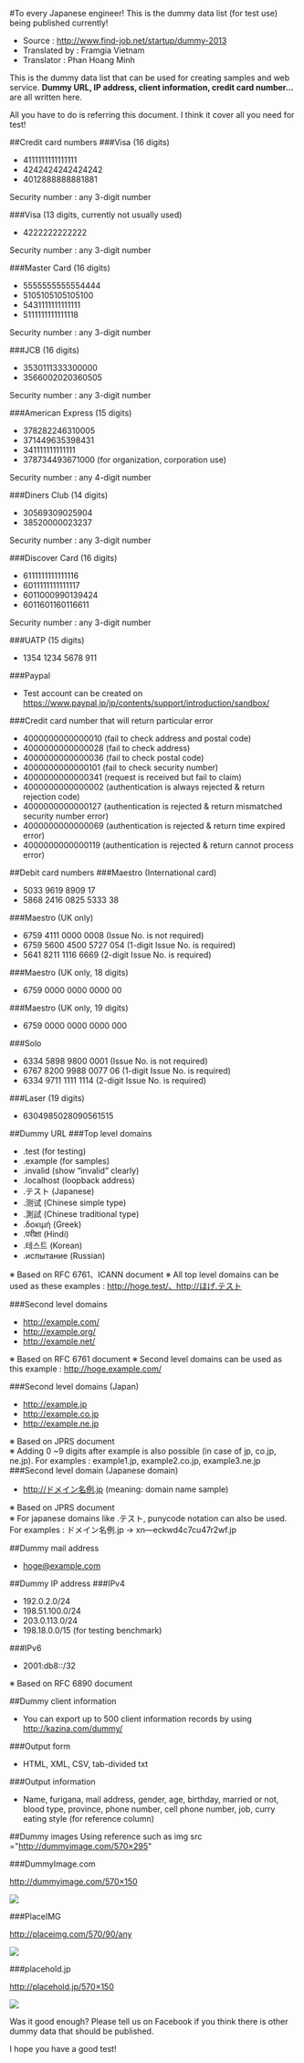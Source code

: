 #To every Japanese engineer!  This is the dummy data list (for test use) being published currently!

 * Source : http://www.find-job.net/startup/dummy-2013
 * Translated by : Framgia Vietnam
 * Translator : Phan Hoang Minh


This is the dummy data list that can be used for creating samples and web service. **Dummy URL, IP address, client information, credit card number...**  are all written here. 

All you have to do is referring this document. I think it cover all you need for test!


##Credit card numbers
###Visa (16 digits)
* 4111111111111111   
* 4242424242424242   
* 4012888888881881   

Security number : any 3-digit number

###Visa (13 digits, currently not usually used)
* 4222222222222 

Security number : any 3-digit number

###Master Card (16 digits)
* 5555555555554444 
* 5105105105105100 
* 5431111111111111 
* 5111111111111118 

Security number : any 3-digit number

###JCB (16 digits)
* 3530111333300000 
* 3566002020360505 

Security number : any 3-digit number

###American Express (15 digits)
* 378282246310005 
* 371449635398431 
* 341111111111111 
* 378734493671000 (for organization, corporation use) 

Security number : any 4-digit number

###Diners Club (14 digits)
* 30569309025904 
* 38520000023237 

Security number : any 3-digit number

###Discover Card (16 digits)
* 6111111111111116 
* 6011111111111117 
* 6011000990139424 
* 6011601160116611 

Security number : any 3-digit number

###UATP (15 digits)
* 1354 1234 5678 911 

###Paypal
* Test account can be created on https://www.paypal.jp/jp/contents/support/introduction/sandbox/ 

###Credit card number that will return particular error
* 4000000000000010 (fail to check address and postal code)
* 4000000000000028 (fail to check address) 
* 4000000000000036 (fail to check postal code) 
* 4000000000000101 (fail to check security number) 
* 4000000000000341 (request is received but fail to claim) 
* 4000000000000002 (authentication is always rejected & return rejection code) 
* 4000000000000127 (authentication is rejected & return mismatched security number error) 
* 4000000000000069 (authentication is rejected & return time expired error) 
* 4000000000000119 (authentication is rejected & return cannot process error)  

##Debit card numbers
###Maestro  (International card)
* 5033 9619 8909 17 
* 5868 2416 0825 5333 38 

###Maestro (UK only)
* 6759 4111 0000 0008 (Issue No. is not required)
* 6759 5600 4500 5727 054 (1-digit Issue No. is required)
* 5641 8211 1116 6669 (2-digit Issue No. is required)

###Maestro  (UK only, 18 digits)
* 6759 0000 0000 0000 00 

###Maestro (UK only, 19 digits)
* 6759 0000 0000 0000 000 

###Solo
* 6334 5898 9800 0001 (Issue No. is not required)
* 6767 8200 9988 0077 06 (1-digit Issue No. is required)
* 6334 9711 1111 1114 (2-digit Issue No. is required)

###Laser (19 digits)
* 6304985028090561515


##Dummy URL
###Top level domains
* .test (for testing) 
* .example (for samples) 
* .invalid  (show “invalid” clearly) 
* .localhost (loopback address) 
* .テスト (Japanese)
* .测试 (Chinese simple type) 
* .測試 (Chinese traditional type)
* .δοκιμή (Greek) 
* .परीक्षा (Hindi)
* .테스트 (Korean) 
* .испытание (Russian) 

※ Based on RFC 6761、ICANN document
※ All top level domains can be used as these examples : http://hoge.test/、http://ほげ.テスト

###Second level domains
* http://example.com/ 
* http://example.org/ 
* http://example.net/ 

※ Based on RFC 6761 document
※ Second level domains can be used as this example : http://hoge.example.com/

###Second level domains (Japan)
* http://example.jp 
* http://example.co.jp 
* http://example.ne.jp 

※ Based on JPRS document   
※ Adding 0 ~9 digits after example is also possible (in case of jp, co.jp, ne.jp). For examples : example1.jp, example2.co.jp, example3.ne.jp 
###Second level domain (Japanese domain)
* http://ドメイン名例.jp (meaning: domain name sample)      

※ Based on JPRS document  
※ For japanese domains like .テスト, punycode notation can also be used. For examples : ドメイン名例.jp → xn—eckwd4c7cu47r2wf.jp


##Dummy mail address
* hoge@example.com 


##Dummy IP address
###IPv4
* 192.0.2.0/24 
* 198.51.100.0/24 
* 203.0.113.0/24 
* 198.18.0.0/15 (for testing benchmark) 

###IPv6
* 2001:db8::/32 

※ Based on RFC 6890 document


##Dummy client information
* You can export up to 500 client information records by using http://kazina.com/dummy/ 

###Output form
* HTML, XML, CSV, tab-divided txt

###Output information
* Name, furigana, mail address, gender, age, birthday, married or not, blood type, province, phone number, cell phone number, job, curry eating style (for reference column)


##Dummy images
Using reference such as img src ="http://dummyimage.com/570×295"

###DummyImage.com
  
http://dummyimage.com/570×150


<img src="http://dummyimage.com/570x90">

###PlaceIMG
  
http://placeimg.com/570/90/any


<img src="http://placeimg.com/570/90/any">

###placehold.jp
  
http://placehold.jp/570×150


<img src="http://placehold.jp/570x90.png">


Was it good enough? Please tell us on Facebook if you think there is other dummy data that should be published. 
  
I hope you have a good test!
